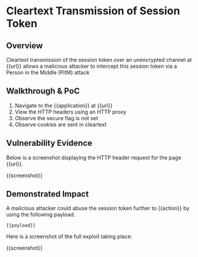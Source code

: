 # Cleartext Transmission of Session Token

## Overview

<!--
Provide a 1-2 sentence description - see http://cveproject.github.io/docs/content/key-details-phrasing.pdf for tips

This format is a good guide:
[VULNTYPE] in [COMPONENT] in [APPLICATION] allows [ATTACKER] to [IMPACT] via [VECTOR] 
-->

Cleartext transmission of the session token over an unencrypted channel at {{url}} allows a malicious attacker to intercept this session token via a Person in the Middle (PitM) attack

## Walkthrough & PoC

<!--
Provide a step-by-step walkthrough on how to access the vulnerable injection point, and how to exploit the vulnerability.
Adding a dot-pointed walkthrough with relevant screenshots will speed triage time and result in faster rewards!
-->

1. Navigate to the {{application}} at {{url}}
1. View the HTTP headers using an HTTP proxy
1. Observe the secure flag is not set
1. Observe cookies are sent in cleartext

## Vulnerability Evidence

<!--
Your submission MUST include evidence of the vulnerability and not be theoretical in nature.

For a cleartext transmission vulnerability, please include a simple URL that can be executed to easily demonstrate and reproduce the issue. 
-->

Below is a screenshot displaying the HTTP header request for the page {{url}}.

{{screenshot}}

## Demonstrated Impact

<!--
Attempt to perform additional actions using the provided session token (such as cookie-based XSS). If this is possible, provide a full proof-of-concept here.
--> 

A malicious attacker could abuse the session token further to {{action}} by using the following payload.

```
{{payload}}
```

Here is a screenshot of the full exploit taking place:

{{screenshot}}
